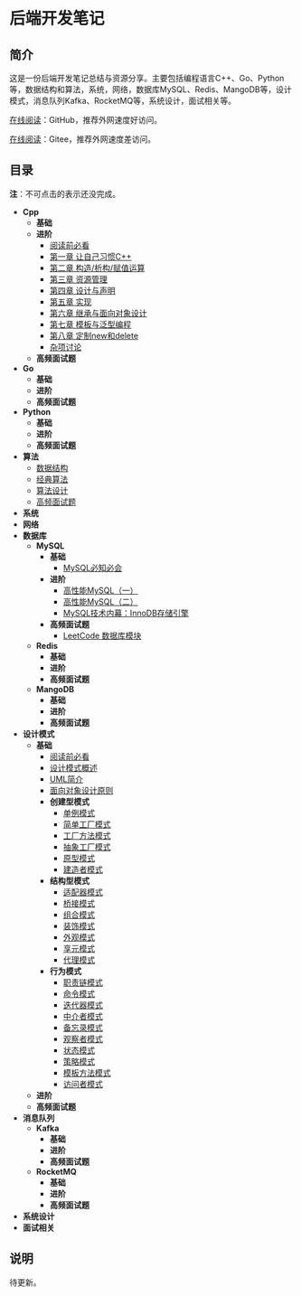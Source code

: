 # 后端开发笔记

## 简介

这是一份后端开发笔记总结与资源分享。主要包括编程语言C++、Go、Python等，数据结构和算法，系统，网络，数据库MySQL、Redis、MangoDB等，设计模式，消息队列Kafka、RocketMQ等，系统设计，面试相关等。

[在线阅读](https://docs.parzulpan.cn/#/notes/README)：GitHub，推荐外网速度好访问。

[在线阅读](https://cn.docs.parzulpan.cn/#/notes/README)：Gitee，推荐外网速度差访问。

## 目录

**注**：不可点击的表示还没完成。

* **Cpp**
  * **基础**
  * **进阶**
    * [阅读前必看](/Cpp/EffectiveC++.md)
    * [第一章 让自己习惯C++](/Cpp/EffectiveC++/ch01/ch01.md)
    * [第二章 构造/析构/赋值运算](/Cpp/EffectiveC++/ch02/ch02.md)
    * [第三章 资源管理](/Cpp/EffectiveC++/ch03/ch03.md)
    * [第四章 设计与声明](/Cpp/EffectiveC++/ch04/ch04.md)
    * [第五章 实现](/Cpp/EffectiveC++/ch05/ch05.md)
    * [第六章 继承与面向对象设计](/Cpp/EffectiveC++/ch06/ch06.md)
    * [第七章 模板与泛型编程](/Cpp/EffectiveC++/ch07/ch07.md)
    * [第八章 定制new和delete](/Cpp/EffectiveC++/ch08/ch08.md)
    * [杂项讨论](/Cpp/EffectiveC++/ch09/ch09.md)
  * **高频面试题**
* **Go**
  * **基础**
  * **进阶**
  * **高频面试题**
* **Python**
  * **基础**
  * **进阶**
  * **高频面试题**
* **算法**
  * [数据结构](/DSA/DataStructure.md)
  * [经典算法](/DSA/ClassicalAlgorithm.md)
  * [算法设计](/DSA/AlgorithmDesign.md)
  * [高频面试题](/DSA/Interview.md)
* **系统**
* **网络**
* **数据库**
  * **MySQL**
    * **基础**
      * [MySQL必知必会](DB/MySQL/MySQL必知必会.md)
    * **进阶**
      * [高性能MySQL（一）](/DB/MySQL/高性能MySQL（一）.md)
      * [高性能MySQL（二）](/DB/MySQL/高性能MySQL（二）.md)
      * [MySQL技术内幕：InnoDB存储引擎](/DB/MySQL/MySQL技术内幕：InnoDB存储引擎.md)
    * **高频面试题**
      * [LeetCode 数据库模块](/DB/MySQL/LeetCode.md)
  * **Redis**
    * **基础**
    * **进阶**
    * **高频面试题**
  * **MangoDB**
    * **基础**
    * **进阶**
    * **高频面试题**
* **设计模式**
  * **基础**
    * [阅读前必看](/DesignPatterns/README.md)
    * [设计模式概述](/DesignPatterns/Overview.md)
    * [UML简介](/DesignPatterns/UML/UML.md)
    * [面向对象设计原则](/DesignPatterns/OOP/OOP.md)
    * **创建型模式**
      * [单例模式](/DesignPatterns/Singleton/Singleton.md)
      * [简单工厂模式](/DesignPatterns/SimpleFactory/SimpleFactory.md)
      * [工厂方法模式](/DesignPatterns/FactoryMethod/FactoryMethod.md)
      * [抽象工厂模式](/DesignPatterns/AbstractFactory/AbstractFactory.md)
      * [原型模式](/DesignPatterns/PrototypePattern/PrototypePattern.md)
      * [建造者模式](/DesignPatterns/BuilderPattern/BuilderPattern.md)
    * **结构型模式**
      * [适配器模式](/DesignPatterns/AdapterPattern/AdapterPattern.md)
      * [桥接模式](/DesignPatterns/BridgePattern/BridgePattern.md)
      * [组合模式](/DesignPatterns/CompositePattern/CompositePattern.md)
      * [装饰模式](/DesignPatterns/WrapperPattern/WrapperPattern.md)
      * [外观模式](/DesignPatterns/FacadePattern/FacadePattern.md)
      * [享元模式](/DesignPatterns/FlyweightPattern/FlyweightPattern.md)
      * [代理模式](/DesignPatterns/ProxyPattern/ProxyPattern.md)
    * **行为模式**
      * [职责链模式](/DesignPatterns/ChainOfResponsibility/ChainOfResponsibility.md)
      * [命令模式](/DesignPatterns/CommandPattern/CommandPattern.md)
      * [迭代器模式](/DesignPatterns/IteratorPattern/IteratorPattern.md)
      * [中介者模式](/DesignPatterns/MediatorPattern/MediatorPattern.md)
      * [备忘录模式](/DesignPatterns/MementoPattern/MementoPattern.md)
      * [观察者模式](/DesignPatterns/ObserverPattern/ObserverPattern.md)
      * [状态模式](/DesignPatterns/StatePattern/StatePattern.md)
      * [策略模式](/DesignPatterns/Strategy/Strategy.md)
      * [模板方法模式](/DesignPatterns/TemplateMethod/TemplateMethod.md)
      * [访问者模式](/DesignPatterns/VisitorPattern/VisitorPattern.md)
  * **进阶**
  * **高频面试题**
* **消息队列**
  * **Kafka**
    * **基础**
    * **进阶**
    * **高频面试题**
  * **RocketMQ**
    * **基础**
    * **进阶**
    * **高频面试题**
* **系统设计**
* **面试相关**

## 说明

待更新。
